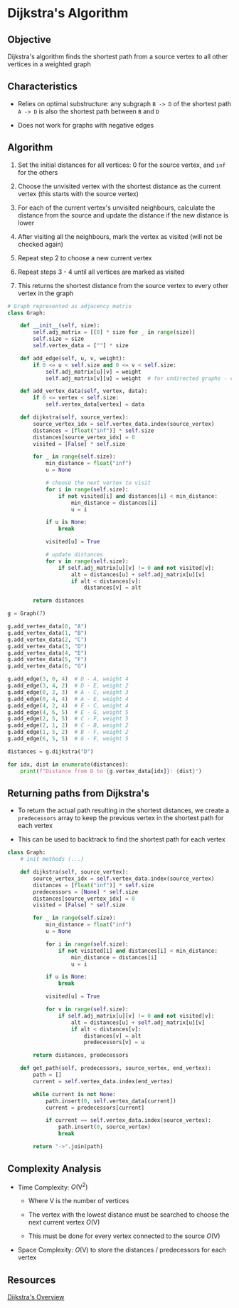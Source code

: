 # Dijkstra's Algorithm

## Objective

Dijkstra's algorithm finds the shortest path from a source vertex to all other vertices in a weighted graph

## Characteristics

- Relies on optimal substructure: any subgraph `B -> D` of the shortest path `A -> D` is also the shortest path between `B` and `D`

- Does not work for graphs with negative edges

## Algorithm

1. Set the initial distances for all vertices: 0 for the source vertex, and `inf` for the others

2. Choose the unvisited vertex with the shortest distance as the current vertex (this starts with the source vertex)

3. For each of the current vertex's unvisited neighbours, calculate the distance from the source and update the distance if the new distance is lower

4. After visiting all the neighbours, mark the vertex as visited (will not be checked again)

5. Repeat step 2 to choose a new current vertex

6. Repeat steps 3 - 4 until all vertices are marked as visited

7. This returns the shortest distance from the source vertex to every other vertex in the graph

```python
# Graph represented as adjacency matrix
class Graph:

    def __init__(self, size):
        self.adj_matrix = [[0] * size for _ in range(size)]
        self.size = size
        self.vertex_data = [""] * size

    def add_edge(self, u, v, weight):
        if 0 <= u < self.size and 0 <= v < self.size:
            self.adj_matrix[u][v] = weight
            self.adj_matrix[v][u] = weight  # for undirected graphs - comment out for directed graphs

    def add_vertex_data(self, vertex, data):
        if 0 <= vertex < self.size:
            self.vertex_data[vertex] = data

    def dijkstra(self, source_vertex):
        source_vertex_idx = self.vertex_data.index(source_vertex)
        distances = [float("inf")] * self.size
        distances[source_vertex_idx] = 0
        visited = [False] * self.size

        for _ in range(self.size):
            min_distance = float("inf")
            u = None

            # choose the next vertex to visit
            for i in range(self.size):
                if not visited[i] and distances[i] < min_distance:
                    min_distance = distances[i]
                    u = i

            if u is None:
                break

            visited[u] = True

            # update distances
            for v in range(self.size):
                if self.adj_matrix[u][v] != 0 and not visited[v]:
                    alt = distances[u] + self.adj_matrix[u][v]
                    if alt < distances[v]:
                        distances[v] = alt

        return distances
```

```python
g = Graph(7)

g.add_vertex_data(0, "A")
g.add_vertex_data(1, "B")
g.add_vertex_data(2, "C")
g.add_vertex_data(3, "D")
g.add_vertex_data(4, "E")
g.add_vertex_data(5, "F")
g.add_vertex_data(6, "G")

g.add_edge(3, 0, 4)  # D - A, weight 4
g.add_edge(3, 4, 2)  # D - E, weight 2
g.add_edge(0, 2, 3)  # A - C, weight 3
g.add_edge(0, 4, 4)  # A - E, weight 4
g.add_edge(4, 2, 4)  # E - C, weight 4
g.add_edge(4, 6, 5)  # E - G, weight 5
g.add_edge(2, 5, 5)  # C - F, weight 5
g.add_edge(2, 1, 2)  # C - B, weight 2
g.add_edge(1, 5, 2)  # B - F, weight 2
g.add_edge(6, 5, 5)  # G - F, weight 5

distances = g.dijkstra("D")

for idx, dist in enumerate(distances):
    print(f"Distance from D to {g.vertex_data[idx]}: {dist}")
```

## Returning paths from Dijkstra's

- To return the actual path resulting in the shortest distances, we create a `predecessors` array to keep the previous vertex in the shortest path for each vertex

- This can be used to backtrack to find the shortest path for each vertex

```python
class Graph:
    # init methods (...)

    def dijkstra(self, source_vertex):
        source_vertex_idx = self.vertex_data.index(source_vertex)
        distances = [float("inf")] * self.size
        predecessors = [None] * self.size
        distances[source_vertex_idx] = 0
        visited = [False] * self.size

        for _ in range(self.size):
            min_distance = float("inf")
            u = None

            for i in range(self.size):
                if not visited[i] and distances[i] < min_distance:
                    min_distance = distances[i]
                    u = i

            if u is None:
                break

            visited[u] = True

            for v in range(self.size):
                if self.adj_matrix[u][v] != 0 and not visited[v]:
                    alt = distances[u] + self.adj_matrix[u][v]
                    if alt < distances[v]:
                        distances[v] = alt
                        predecessors[v] = u

        return distances, predecessors

    def get_path(self, predecessors, source_vertex, end_vertex):
        path = []
        current = self.vertex_data.index(end_vertex)

        while current is not None:
            path.insert(0, self.vertex_data[current])
            current = predecessors[current]

            if current == self.vertex_data.index(source_vertex):
                path.insert(0, source_vertex)
                break

        return "->".join(path)

```

## Complexity Analysis

- Time Complexity: $O(\text{V}^2)$

    - Where $\text{V}$ is the number of vertices

    - The vertex with the lowest distance must be searched to choose the next current vertex $O(\text{V})$

    - This must be done for every vertex connected to the source $O(\text{V})$

- Space Complexity: $O(\text{V})$ to store the distances / predecessors for each vertex


## Resources

[Dijkstra's Overview](https://www.youtube.com/watch?v=_lHSawdgXpI)
